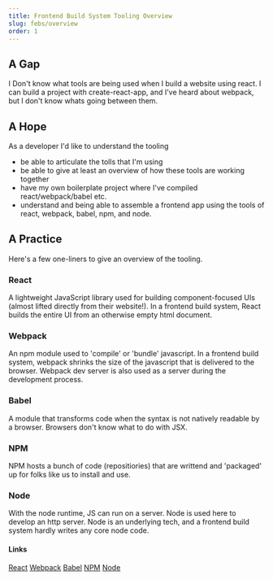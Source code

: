 ```yaml
---
title: Frontend Build System Tooling Overview
slug: febs/overview
order: 1
---
```


## A Gap

I Don't know what tools are being used when I build a website using react.
I can build a project with create-react-app, and I've heard about webpack, but I don't know whats going between them.

## A Hope

As a developer I'd like to understand the tooling

- be able to articulate the tolls that I'm using
- be able to give at least an overview of how these tools are working together
- have my own boilerplate project where I've compiled react/webpack/babel etc.
- understand and being able to assemble a frontend app using the tools of react, webpack, babel, npm, and node.

## A Practice

Here's a few one-liners to give an overview of the tooling.

### React

A lightweight JavaScript library used for building component-focused UIs (almost lifted directly from their website!). In a frontend build system, React builds the entire UI from an otherwise empty html document.

### Webpack

An npm module used to 'compile' or 'bundle' javascript. In a frontend build system, webpack shrinks the size of the javascript that is delivered to the browser. Webpack dev server is also used as a server during the development process.

### Babel

A module that transforms code when the syntax is not natively readable by a browser. Browsers don't know what to do with JSX.

### NPM

NPM hosts a bunch of code (repositiories) that are writtend and 'packaged' up for folks like us to install and use.

### Node

With the node runtime, JS can run on a server. Node is used here to develop an http server. Node is an underlying tech, and a frontend build system hardly writes any core node code.

#### Links

[React](https://reactjs.org/)
[Webpack](https://webpack.js.org/)
[Babel](https://babeljs.io/)
[NPM](https://www.npmjs.com/)
[Node](https://nodejs.org/en/)
